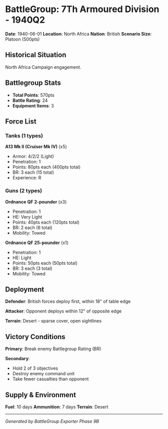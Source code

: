 # BattleGroup: 7Th Armoured Division - 1940Q2

**Date**: 1940-06-01
**Location**: North Africa
**Nation**: British
**Scenario Size**: Platoon (500pts)

## Historical Situation

North Africa Campaign engagement.

## Battlegroup Stats

- **Total Points**: 570pts
- **Battle Rating**: 24
- **Equipment Items**: 3

## Force List

### Tanks (1 types)

**A13 Mk II (Cruiser Mk IV)** (x5)
- Armor: 4/2/2 (Light)
- Penetration: 1
- Points: 80pts each (400pts total)
- BR: 3 each (15 total)
- Experience: R

### Guns (2 types)

**Ordnance QF 2-pounder** (x3)
- Penetration: 1
- HE: Very Light
- Points: 40pts each (120pts total)
- BR: 2 each (6 total)
- Mobility: Towed

**Ordnance QF 25-pounder** (x1)
- Penetration: 1
- HE: Light
- Points: 50pts each (50pts total)
- BR: 3 each (3 total)
- Mobility: Towed


## Deployment

**Defender**: British forces deploy first, within 18" of table edge

**Attacker**: Opponent deploys within 12" of opposite edge

**Terrain**: Desert - sparse cover, open sightlines

## Victory Conditions

**Primary**: Break enemy Battlegroup Rating (BR)

**Secondary**:
- Hold 2 of 3 objectives
- Destroy enemy command unit
- Take fewer casualties than opponent

## Supply & Environment

**Fuel**: 10 days
**Ammunition**: 7 days
**Terrain**: Desert

---

*Generated by BattleGroup Exporter Phase 9B*
